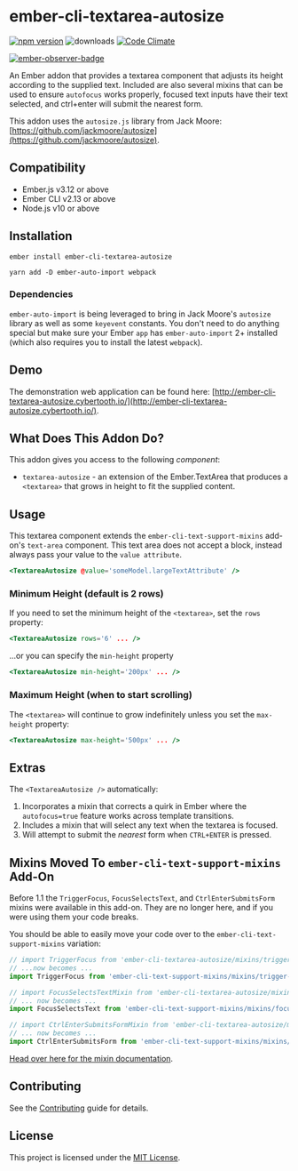 # ember-cli-textarea-autosize

[![npm version](http://badge.fury.io/js/ember-cli-textarea-autosize.svg)](http://badge.fury.io/js/ember-cli-textarea-autosize) ![downloads](https://img.shields.io/npm/dy/ember-cli-textarea-autosize.svg) [![Code Climate](http://codeclimate.com/github/cybertoothca/ember-cli-textarea-autosize/badges/gpa.svg)](http://codeclimate.com/github/cybertoothca/ember-cli-textarea-autosize)

[![ember-observer-badge](http://emberobserver.com/badges/ember-cli-textarea-autosize.svg)](http://emberobserver.com/addons/ember-cli-textarea-autosize)

An Ember addon that provides a textarea component that adjusts its
height according to the supplied text. Included are also several
mixins that can be used to ensure `autofocus` works properly,
focused text inputs have their text selected, and ctrl+enter will
submit the nearest form.

This addon uses the `autosize.js` library from Jack Moore: [https://github.com/jackmoore/autosize](https://github.com/jackmoore/autosize).

## Compatibility

- Ember.js v3.12 or above
- Ember CLI v2.13 or above
- Node.js v10 or above

## Installation

```
ember install ember-cli-textarea-autosize

yarn add -D ember-auto-import webpack
```

### Dependencies

`ember-auto-import` is being leveraged to bring in Jack Moore's `autosize` library as well as some `keyevent` constants. You don't need to do anything special but make sure your Ember `app` has `ember-auto-import` 2+ installed (which also requires you to install the latest `webpack`).

## Demo

The demonstration web application can be found here:
[http://ember-cli-textarea-autosize.cybertooth.io/](http://ember-cli-textarea-autosize.cybertooth.io/).

## What Does This Addon Do?

This addon gives you access to the following _component_:

- `textarea-autosize` - an extension of the Ember.TextArea that
  produces a `<textarea>` that grows in height to fit the supplied
  content.

## Usage

This textarea component extends the `ember-cli-text-support-mixins` add-on's
`text-area` component. This text area does not accept a block, instead always
pass your value to the `value attribute`.

```handlebars
<TextareaAutosize @value='someModel.largeTextAttribute' />
```

### Minimum Height (default is 2 rows)

If you need to set the minimum height of the `<textarea>`, set the
`rows` property:

```handlebars
<TextareaAutosize rows='6' ... />
```

...or you can specify the `min-height` property

```handlebars
<TextareaAutosize min-height='200px' ... />
```

### Maximum Height (when to start scrolling)

The `<textarea>` will continue to grow indefinitely unless you set the
`max-height` property:

```handlebars
<TextareaAutosize max-height='500px' ... />
```

## Extras

The `<TextareaAutosize />` automatically:

1. Incorporates a mixin that corrects a quirk in Ember where the
   `autofocus=true` feature works across template transitions.
1. Includes a mixin that will select any text when the textarea is
   focused.
1. Will attempt to submit the _nearest_ form when `CTRL+ENTER` is
   pressed.

## Mixins Moved To `ember-cli-text-support-mixins` Add-On

Before 1.1 the `TriggerFocus`, `FocusSelectsText`, and `CtrlEnterSubmitsForm` mixins
were available in this add-on. They are no longer here, and if you were using them your
code breaks.

You should be able to easily move your code over to the `ember-cli-text-support-mixins`
variation:

```javascript
// import TriggerFocus from 'ember-cli-textarea-autosize/mixins/trigger-focus'
// ...now becomes ...
import TriggerFocus from 'ember-cli-text-support-mixins/mixins/trigger-focus';

// import FocusSelectsTextMixin from 'ember-cli-textarea-autosize/mixins/focus-selects-text';
// ... now becomes ...
import FocusSelectsText from 'ember-cli-text-support-mixins/mixins/focus-selects-text';

// import CtrlEnterSubmitsFormMixin from 'ember-cli-textarea-autosize/mixins/ctrl-enter-submits-form';
// ... now becomes ...
import CtrlEnterSubmitsForm from 'ember-cli-text-support-mixins/mixins/ctrl-enter-submits-form';
```

[Head over here for the mixin documentation](https://github.com/cybertoothca/ember-cli-text-support-mixins#mixins).

## Contributing

See the [Contributing](CONTRIBUTING.md) guide for details.

## License

This project is licensed under the [MIT License](LICENSE.md).
